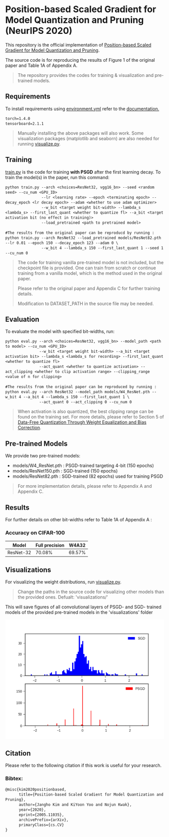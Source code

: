 # Position-based Scaled Gradient for Model Quantization and Pruning (NeurIPS 2020)

This repository is the official implementation of [Position-based Scaled Gradient for Model Quantization and Pruning](https://papers.nips.cc/paper/2020/hash/eb1e78328c46506b46a4ac4a1e378b91-Abstract.html). 

The source code is for reproducing the results of Figure 1 of the original paper and Table 1A of Appendix A.

>The repository provides the codes for training & visualization and pre-trained models.  

## Requirements

To install requirements using [environment.yml](environment.yml) refer to the [documentation.](https://conda.io/projects/conda/en/latest/user-guide/tasks/manage-environments.html#creating-an-environment-from-an-environment-yml-file)

```
torch=1.4.0
tensorboard=2.1.1
```

> Manually installing the above packages will also work. Some visualization packages (matplotlib and seaborn) are also needed for running [visualize.py](visualize.py).

## Training

[train.py](train.py) is the code for training  **with PSGD** after the first learning decay. To train the model(s) in the paper, run this command:

```train
python train.py --arch <choices=ResNet32, vgg16_bn> --seed <random seed> --cu_num <GPU_ID>
                --lr <learning rate> --epoch <terminating epoch> --decay_epoch <lr decay epoch> --adam <whether to use adam optimizer>  
                --w_bit <target weight bit-width> --lambda_s <lambda_s> --first_last_quant <whether to quantize fl> --a_bit <target activation bit (no effect in training)> 
                --load_pretrained <path to pretrained model>

#The results from the original paper can be reproducd by running : 
python train.py --arch ResNet32 --load_pretrained models/ResNet82.pth --lr 0.01 --epoch 150 --decay_epoch 123 --adam 0 \
                --w_bit 4 --lambda_s 150 --first_last_quant 1 --seed 1 --cu_num 0
```

> The code for training vanilla pre-trained model is not included, but the checkpoint file is provided.
> One can train from scratch or continue training from a vanilla model, which is the method used in the original paper. 
> 
>Please refer to the original paper and Appendix C for further training details. 
>
> Modification to DATASET_PATH in the source file may be needed. 

## Evaluation

To evaluate the model with specified bit-widths, run:

```eval
python eval.py --arch <choices=ResNet32, vgg16_bn> --model_path <path to model> --cu_num <GPU_ID>
               --w_bit <target weight bit-width> --a_bit <target activation bit> --lambda_s <lambda_s for recording> --first_last_quant <whether to quantize fl> 
               --act_quant <whether to quantize activation> --act_clipping <whether to clip activation range> --clipping_range <value of n for clipping>               

#The results from the original paper can be reproduced by running : 
python eval.py --arch ResNet32 --model_path models/W4_ResNet.pth --w_bit 4 --a_bit 4 --lambda_s 150 --first_last_quant 1 \
               --act_quant 0 --act_clipping 0 --cu_num 0
```

> When activation is also quantized, the best clipping range can be found on the training set. 
>For more details, please refer to Section 5 of [Data-Free Quantization Through Weight Equalization and Bias Correction](https://arxiv.org/abs/1906.04721).

## Pre-trained Models

We provide two pre-trained models:

- models/W4_ResNet.pth : PSGD-trained targeting 4-bit (150 epochs)
- models/ResNet150.pth : SGD-trained (150 epochs)
- models/ResNet82.pth : SGD-trained (82 epochs) used for training PSGD

> For more implementation details, please refer to Appendix A and Appendix C. 

## Results

For further details on other bit-widths refer to Table 1A of Appendix A :

### Accuracy on CIFAR-100

| Model         | Full precision  | W4A32  | 
| ------------- |---------------- | ------ |
| ResNet-32     |     70.08%      | 69.57% | 


## Visualizations

For visualizing the weight distributions, run [visualize.py](visualize.py).
> Change the paths in the source code for visualizing other models than the provided ones. 
> Defualt: 'visualizations/'

This will save figures of all convolutional layers of PSGD- and SGD- trained models of the provided pre-trained models in the 'visualizations' folder

![conv1.weight](fig/conv1.weight.png)<br/> 

## Citation
Please refer to the following citation if this work is useful for your research.

### Bibtex:

```
@misc{kim2020positionbased,
      title={Position-based Scaled Gradient for Model Quantization and Pruning}, 
      author={Jangho Kim and KiYoon Yoo and Nojun Kwak},
      year={2020},
      eprint={2005.11035},
      archivePrefix={arXiv},
      primaryClass={cs.CV}
}
```